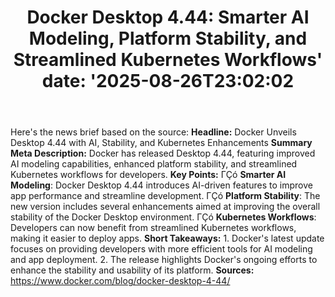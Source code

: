 ﻿---
title: "Docker Desktop 4.44: Smarter AI Modeling, Platform Stability, and Streamlined Kubernetes Workflows'
date: '2025-08-26T23:02:02"
category: "Markets"
summary: ""
slug: "docker desktop 444 smarter ai modeling platform stability an"
source_urls:
  - "https://www.docker.com/blog/docker-desktop-4-44/"
seo:
  title: "Docker Desktop 4.44: Smarter AI Modeling, Platform Stability, and Streamlined Kubernetes Workflows | Hash n Hedge'
  description: '"
  keywords: ["news", "markets", "brief"]
---
Here's the news brief based on the source:  **Headline:**  Docker Unveils Desktop 4.44 with AI, Stability, and Kubernetes Enhancements  **Summary Meta Description:** Docker has released Desktop 4.44, featuring improved AI modeling capabilities, enhanced platform stability, and streamlined Kubernetes workflows for developers.  **Key Points:**  ΓÇó **Smarter AI Modeling**: Docker Desktop 4.44 introduces AI-driven features to improve app performance and streamline development. ΓÇó **Platform Stability**: The new version includes several enhancements aimed at improving the overall stability of the Docker Desktop environment. ΓÇó **Kubernetes Workflows**: Developers can now benefit from streamlined Kubernetes workflows, making it easier to deploy apps.  **Short Takeaways:**  1. Docker's latest update focuses on providing developers with more efficient tools for AI modeling and app deployment. 2. The release highlights Docker's ongoing efforts to enhance the stability and usability of its platform.  **Sources:** https://www.docker.com/blog/docker-desktop-4-44/ 
